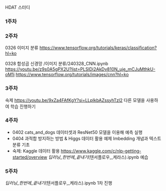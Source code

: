HDAT 스터디

### 1주차


### 2주차
0326 이미지 분류
https://www.tensorflow.org/tutorials/keras/classification?hl=ko

0328 합성곱 신경망
/이미지 분류/240328_CNN.ipynb
https://youtu.be/z9s0A5gPX2U?list=PLSlDi2AkDv810N_uje_mCJuMthkU-oM1i
https://www.tensorflow.org/tutorials/images/cnn?hl=ko

### 3주차
숙제
https://youtu.be/9xZa4FAfKgY?si=LLpIkbAZssyhTzl2
다른 모델을 사용하여 학습 진행하기

### 4주차
- 0402 cats_and_dogs 데이터셋과 ResNet50 모델을 이용해 예측 실행
- 0404 과적합 방지하는 방법 & Higgs 데이터 활용 예제
    Imbedding 개념과 텍스트 분류 기초
- 숙제: Kaggle 데이터 활용 https://www.kaggle.com/c/nlp-getting-started/overview
    _딥러닝_한번에_끝내기_(텐서플로우,_케라스).ipynb 예습

### 5주차
_딥러닝_한번에_끝내기_(텐서플로우,_케라스).ipynb 1차 진행
